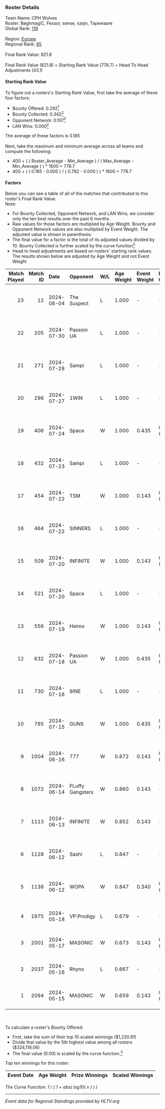 ### Roster Details<br />
Team Name: CPH Wolves<br />
Roster: BøghmagiC, Fessor, sense, szejn, Tapewaare<br />
Global Rank: [119](../standings_global.md)<br />
<br />
Region: [Europe]( ../standings_europe.md)<br />
Regional Rank: [85]( ../standings_europe.md)<br />
<br />
Final Rank Value:  821.8<br />
<br />
Final Rank Value (821.8) = Starting Rank Value (778.7) + Head To Head Adjustments (43.1)<br />

#### Starting Rank Value<br />
To figure out a rosters's Starting Rank Value, first take the average of these four factors:<br />
- Bounty Offered: 0.292[<sup>1</sup>](#table2)
- Bounty Collected: 0.342[<sup>2</sup>](#table1)
- Opponent Network: 0.107[<sup>2</sup>](#table1)
- LAN Wins: 0.000[<sup>2</sup>](#table1)

The average of these factors is 0.185<br />
<br />
Next, take the maximum and minimum average across all teams and compute the following:<br />
- 400 + ( ( Roster_Average - Min_Average ) / ( Max_Average - Min_Average ) ) * 1600 = 778.7
- 400 + ( ( 0.185 - 0.000 ) / ( 0.782 - 0.000 ) ) * 1600 = 778.7


#### Factors<br />
Below you can see a table of all of the matches that contributed to this roster's Final Rank Value.<br />
Note:<br />

- For Bounty Collected, Opponent Network, and LAN Wins, we consider only the ten best results over the past 6 months.
- Raw values for those factors are multiplied by Age Weight. Bounty and Opponent Network values are also multiplied by Event Weight. The adjusted value is shown in parenthesis.
- The final value for a factor is the total of its adjusted values divided by 10. Bounty Collected is further scaled by the curve function[<sup>3</sup>](#curveFunction)
- Head to head adjustments are based on rosters' starting rank values. The results shown below are adjusted by Age Weight and not Event Weight
<span id="table1"></span><br />


| Match Played | Match ID | Date       | Opponent         | W/L | Age Weight | Event Weight | Bounty Collected | Opponent Network | LAN Wins  | H2H Adj. | Roster                                      |
| -: | -: | :- | :- | :- | :- | :- | :- | :- | :- | -: | :- |
|           23 |       12 | 2024-08-04 | The Suspect      | L   | 1.000      | -            | -                | -                | -         |   -13.92 | BøghmagiC, Fessor, sense, szejn, Tapewaare  |
|           22 |      205 | 2024-07-30 | Passion UA       | L   | 1.000      | -            | -                | -                | -         |    -6.22 | BøghmagiC, Fessor, sense, szejn, Tapewaare  |
|           21 |      271 | 2024-07-28 | Sampi            | L   | 1.000      | -            | -                | -                | -         |   -13.11 | BøghmagiC, Fessor, sense, szejn, Tapewaare  |
|           20 |      296 | 2024-07-27 | 1WIN             | L   | 1.000      | -            | -                | -                | -         |   -10.43 | BøghmagiC, Fessor, sense, szejn, Tapewaare  |
|           19 |      406 | 2024-07-24 | Space            | W   | 1.000      | 0.435        | 0.006 (0.003)    | 0.406 (0.177)    | 0 (0.000) |    18.34 | BøghmagiC, Fessor, sense, szejn, Tapewaare  |
|           18 |      432 | 2024-07-23 | Sampi            | L   | 1.000      | -            | -                | -                | -         |   -13.89 | BøghmagiC, Fessor, sense, szejn, Tapewaare  |
|           17 |      454 | 2024-07-22 | TSM              | W   | 1.000      | 0.143        | 0.040 (0.006)    | 0.394 (0.056)    | 0 (0.000) |    22.56 | BøghmagiC, Fessor, sense, szejn, Tapewaare  |
|           16 |      464 | 2024-07-22 | SINNERS          | L   | 1.000      | -            | -                | -                | -         |    -9.58 | BøghmagiC, Fessor, sense, szejn, Tapewaare  |
|           15 |      509 | 2024-07-20 | INFINITE         | W   | 1.000      | 0.143        | 0.000 (0.000)    | 0.187 (0.027)    | 0 (0.000) |     6.26 | BøghmagiC, Fessor, sense, szejn, Tapewaare  |
|           14 |      521 | 2024-07-20 | Space            | L   | 1.000      | -            | -                | -                | -         |   -12.70 | BøghmagiC, Fessor, sense, szejn, Tapewaare  |
|           13 |      556 | 2024-07-19 | Heimo            | W   | 1.000      | 0.143        | 0.006 (0.001)    | 0.107 (0.015)    | 0 (0.000) |     7.60 | BøghmagiC, Fessor, sense, szejn, Tapewaare  |
|           12 |      632 | 2024-07-18 | Passion UA       | W   | 1.000      | 0.435        | 0.172 (0.075)    | 1.000 (0.435)    | 0 (0.000) |    23.53 | BøghmagiC, Fessor, sense, szejn, Tapewaare  |
|           11 |      730 | 2024-07-16 | 9INE             | L   | 1.000      | -            | -                | -                | -         |   -12.43 | BøghmagiC, Fessor, sense, shadiy, Tapewaare |
|           10 |      785 | 2024-07-15 | GUN5             | W   | 1.000      | 0.435        | 0.073 (0.032)    | 0.570 (0.248)    | 0 (0.000) |    22.25 | BøghmagiC, Fessor, sense, szejn, Tapewaare  |
|            9 |     1004 | 2024-06-16 | 777              | W   | 0.872      | 0.143        | 0.015 (0.002)    | 0.181 (0.023)    | 0 (0.000) |    10.56 | BøghmagiC, Fessor, szejn, Tapewaare, tOPZ   |
|            8 |     1072 | 2024-06-14 | FLuffy Gangsters | W   | 0.860      | 0.143        | -                | 0.222 (0.027)    | 0 (0.000) |     6.55 | BøghmagiC, Fessor, szejn, Tapewaare, tOPZ   |
|            7 |     1113 | 2024-06-13 | INFINITE         | W   | 0.852      | 0.143        | -                | 0.187 (0.023)    | 0 (0.000) |     5.66 | BøghmagiC, Fessor, szejn, Tapewaare, tOPZ   |
|            6 |     1128 | 2024-06-12 | Sashi            | L   | 0.847      | -            | -                | -                | -         |    -2.43 | BøghmagiC, Fessor, szejn, Tapewaare, tOPZ   |
|            5 |     1138 | 2024-06-12 | WOPA             | W   | 0.847      | 0.340        | 0.001 (0.000)    | 0.127 (0.036)    | 0 (0.000) |     7.31 | BøghmagiC, Fessor, szejn, Tapewaare, tOPZ   |
|            4 |     1975 | 2024-05-18 | VP.Prodigy       | L   | 0.679      | -            | -                | -                | -         |    -8.08 | Basso, BøghmagiC, Fessor, szejn, vigg0      |
|            3 |     2001 | 2024-05-17 | MASONIC          | W   | 0.673      | 0.143        | 0.009 (0.001)    | -                | -         |    10.40 | Basso, BøghmagiC, Fessor, szejn, vigg0      |
|            2 |     2037 | 2024-05-16 | Rhyno            | L   | 0.667      | -            | -                | -                | -         |    -5.39 | Basso, BøghmagiC, Fessor, szejn, vigg0      |
|            1 |     2094 | 2024-05-15 | MASONIC          | W   | 0.659      | 0.143        | 0.009 (0.001)    | -                | -         |    10.23 | Basso, BøghmagiC, Fessor, szejn, vigg0      |

<br />
<span id="table2"></span><br />
To calculate a roster's Bounty Offered:<br />

- First, take the sum of their top 10 scaled winnings ($1,220.81)
- Divide that value by the 5th highest value among all rosters ($324,118.06)
- The final value (0.00) is scaled by the curve function.[<sup>3</sup>](#curveFunction)

Top ten winnings for this roster:<br />

| Event Date | Age Weight | Prize Winnings | Scaled Winnings |
| :- | -: | :- | :- |


<span id="curveFunction"></span>_The Curve Function: 1 / ( 1 + abs( log10( x ) ) )_<br />

---
_Event data for Regional Standings provided by HLTV.org_<br />
